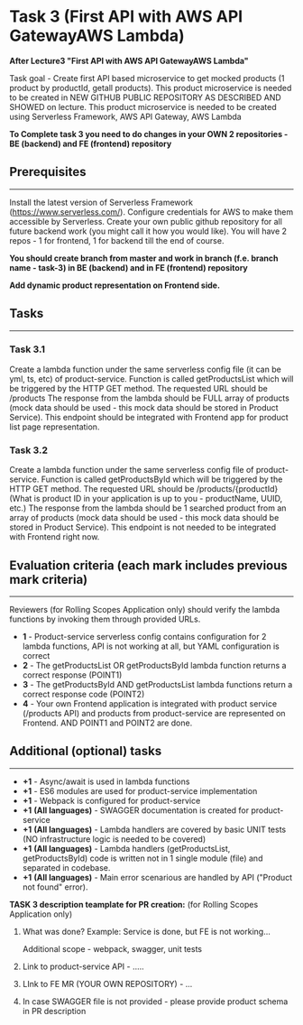 # Task 3 (First API with AWS API GatewayAWS Lambda)

**After Lecture3 "First API with AWS API GatewayAWS Lambda"**  

Task goal - Create first API based microservice to get mocked products (1 product by productId, getall products).
This product microservice is needed to be created in NEW GITHUB PUBLIC REPOSITORY AS DESCRIBED AND SHOWED on lecture.
This product microservice is needed to be created using Serverless Framework, AWS API Gateway, AWS Lambda

**To Complete task 3 you need to do changes in your OWN 2 repositories - BE (backend) and FE (frontend) repository**

## Prerequisites
---

Install the latest version of Serverless Framework (https://www.serverless.com/).
Configure credentials for AWS to make them accessible by Serverless.
Create your own public github repository for all future backend work (you might call it how you would like). You will have 2 repos - 1 for frontend, 1 for backend till the end of course.


**You should create branch from master and work in branch (f.e. branch name - task-3) in BE (backend) and in FE (frontend) repository**

**Add dynamic product representation on Frontend side.**

## Tasks
---

### Task 3.1

Create a lambda function under the same serverless config file (it can be yml, ts, etc) of product-service. Function is called getProductsList which will be triggered by the HTTP GET method.
The requested URL should be /products
The response from the lambda should be FULL array of products (mock data should be used - this mock data should be stored in Product Service).
This endpoint should be integrated with Frontend app for product list page representation.

### Task 3.2

Create a lambda function under the same serverless config file of product-service. Function is called getProductsById which will be triggered by the HTTP GET method.
The requested URL should be /products/{productId}   (What is product ID in your application is up to you - productName, UUID, etc.)
The response from the lambda should be 1 searched product from an array of products (mock data should be used - this mock data should be stored in Product Service).
This endpoint is not needed to be integrated with Frontend right now.

## Evaluation criteria (each mark includes previous mark criteria)
---

Reviewers (for Rolling Scopes Application only) should verify the lambda functions by invoking them through provided URLs.

- **1** - Product-service serverless config contains configuration for 2 lambda functions, API is not working at all, but YAML configuration is correct
- **2** - The getProductsList OR getProductsById lambda function returns a correct response (POINT1)
- **3** - The getProductsById AND getProductsList lambda functions return a correct response code (POINT2)
- **4** - Your own Frontend application is integrated with product service (/products API) and products from product-service are represented on Frontend.  AND POINT1 and POINT2 are done.

## Additional (optional) tasks
---

- **+1** - Async/await is used in lambda functions
- **+1** - ES6 modules are used for product-service implementation
- **+1** - Webpack is configured for product-service
- **+1** **(All languages)** - SWAGGER documentation is created for product-service
- **+1** **(All languages)** - Lambda handlers are covered by basic UNIT tests (NO infrastructure logic is needed to be covered) 
- **+1** **(All languages)** - Lambda handlers (getProductsList, getProductsById) code is written not in 1 single module (file) and separated in codebase.
- **+1** **(All languages)** - Main error scenarious are handled by API ("Product not found" error).


**TASK 3 description teamplate for PR creation:** (for Rolling Scopes Application only)

1. What was done? 
   Example:
   Service is done, but FE is not working...
   
   Additional scope - webpack, swagger, unit tests
2. Link to product-service API - .....
3. LInk to FE MR (YOUR OWN REPOSITORY) - ...

4. In case SWAGGER file is not provided - please provide product schema in PR description


